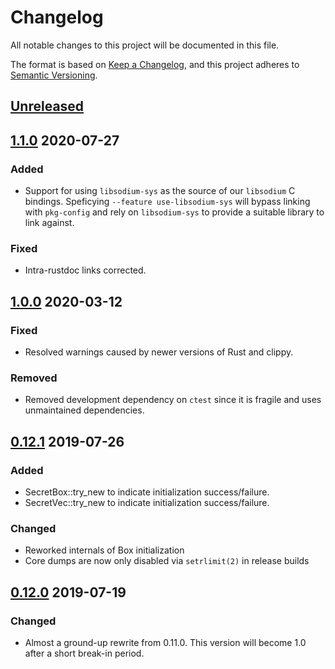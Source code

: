 # Changelog
All notable changes to this project will be documented in this file.

The format is based on [Keep a Changelog](https://keepachangelog.com/en/1.0.0/),
and this project adheres to [Semantic Versioning](https://semver.org/spec/v2.0.0.html).

## [Unreleased]

## [1.1.0] 2020-07-27

### Added
- Support for using `libsodium-sys` as the source of our `libsodium` C
  bindings. Speficying `--feature use-libsodium-sys` will bypass linking with
  `pkg-config` and rely on `libsodium-sys` to provide a suitable library to link
  against.

### Fixed
- Intra-rustdoc links corrected.

## [1.0.0] 2020-03-12

### Fixed
- Resolved warnings caused by newer versions of Rust and clippy.

### Removed
- Removed development dependency on `ctest` since it is fragile and
  uses unmaintained dependencies.

## [0.12.1] 2019-07-26

### Added
- SecretBox::try_new to indicate initialization success/failure.
- SecretVec::try_new to indicate initialization success/failure.

### Changed
- Reworked internals of Box initialization
- Core dumps are now only disabled via `setrlimit(2)` in release builds

## [0.12.0] 2019-07-19

### Changed
- Almost a ground-up rewrite from 0.11.0. This version will become 1.0
  after a short break-in period.

[Unreleased]: https://github.com/stouset/secrets/compare/v1.1.0...HEAD
[1.1.0]:      https://github.com/stouset/secrets/compare/v1.0.0...v1.1.0
[1.0.0]:      https://github.com/stouset/secrets/compare/v0.12.1...v1.0.0
[0.12.1]:     https://github.com/stouset/secrets/compare/v0.12.0...v0.12.1
[0.12.0]:     https://github.com/stouset/secrets/compare/v0.11.1...v0.12.0
